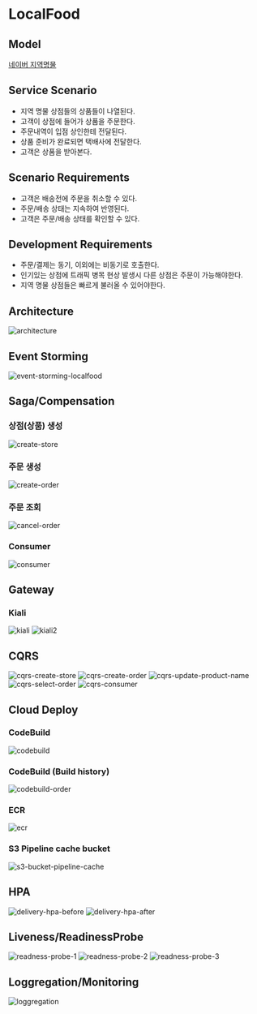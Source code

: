 # LocalFood

## Model
[네이버 지역명물](https://shopping.naver.com/fresh/localfood/home)

## Service Scenario
- 지역 명물 상점들의 상품들이 나열된다.
- 고객이 상점에 들어가 상품을 주문한다.
- 주문내역이 입점 상인한테 전달된다.
- 상품 준비가 완료되면 택배사에 전달한다.
- 고객은 상품을 받아본다.


## Scenario Requirements
- 고객은 배송전에 주문을 취소할 수 있다.
- 주문/배송 상태는 지속하여 반영된다.
- 고객은 주문/배송 상태를 확인할 수 있다.


## Development Requirements
- 주문/결제는 동기, 이외에는 비동기로 호출한다.
- 인기있는 상점에 트래픽 병목 현상 발생시 다른 상점은 주문이 가능해야한다.
- 지역 명물 상점들은 빠르게 불러올 수 있어야한다.


## Architecture
![architecture](https://github.com/ppoox/cna-final-ops/assets/28284285/a958627c-12ea-4949-94ef-dca2c3779fc3)


## Event Storming
![event-storming-localfood](https://github.com/ppoox/cna-final-ops/assets/28284285/73aff464-4321-41fc-97fd-4c4e78949882)


## Saga/Compensation
### 상점(상품) 생성
![create-store](https://github.com/ppoox/cna-final-ops/assets/28284285/f4730b52-de33-4ccf-a817-ad31b2f632d3)

### 주문 생성
![create-order](https://github.com/ppoox/cna-final-ops/assets/28284285/ab521bf9-23d3-45b3-8709-11467cbd1684)

### 주문 조회
![cancel-order](https://github.com/ppoox/cna-final-ops/assets/28284285/cb4840c4-0aec-4077-823a-1abcd77ac8b8)

### Consumer
![consumer](https://github.com/ppoox/cna-final-ops/assets/28284285/a1221ce2-d1ca-4074-9ad8-f8ecde58d778)


## Gateway
### Kiali
![kiali](https://github.com/ppoox/cna-final-ops/assets/28284285/eef9c8ea-be47-412c-a635-4ee53e19c390)
![kiali2](https://github.com/ppoox/cna-final-ops/assets/28284285/e78ff0b5-fa7d-4fb7-acd7-c560955391e6)


## CQRS
![cqrs-create-store](https://github.com/ppoox/cna-final-ops/assets/28284285/bc74ead4-04ea-4326-85af-9973a1ae965a)
![cqrs-create-order](https://github.com/ppoox/cna-final-ops/assets/28284285/fd8386f0-1c3f-4a42-8870-4447df7a41a3)
![cqrs-update-product-name](https://github.com/ppoox/cna-final-ops/assets/28284285/ce7a2576-857e-49f0-af4b-a902887ce531)
![cqrs-select-order](https://github.com/ppoox/cna-final-ops/assets/28284285/81b5e59b-27f0-40ac-974c-06f5e90d70f1)
![cqrs-consumer](https://github.com/ppoox/cna-final-ops/assets/28284285/e5a12b4c-8f19-4133-98dd-e5d6d86ac5aa)


## Cloud Deploy
### CodeBuild
![codebuild](https://github.com/ppoox/cna-final-ops/assets/28284285/31020708-c5f4-4795-9fd7-746d3b98f3ce)

### CodeBuild (Build history)
![codebuild-order](https://github.com/ppoox/cna-final-ops/assets/28284285/4c48d14a-b5ff-45d5-bf2c-88b37196ee7d)

### ECR
![ecr](https://github.com/ppoox/cna-final-ops/assets/28284285/522f2a6a-0f13-49d3-8cfa-160e518aef0a)

### S3 Pipeline cache bucket
![s3-bucket-pipeline-cache](https://github.com/ppoox/cna-final-ops/assets/28284285/2820e053-6207-4ec1-b70f-e2e5875d2be6)


## HPA
![delivery-hpa-before](https://github.com/ppoox/cna-final-ops/assets/28284285/402007ae-606f-4fdb-aa8d-389730a0e822)
![delivery-hpa-after](https://github.com/ppoox/cna-final-ops/assets/28284285/d1aeb621-d582-4ddd-8f94-fae46ab15378)

## Liveness/ReadinessProbe
![readness-probe-1](https://github.com/ppoox/cna-final-ops/assets/28284285/bc64b4d3-e6de-4c20-a437-2d12500d15d3)
![readness-probe-2](https://github.com/ppoox/cna-final-ops/assets/28284285/47e10398-0f91-4095-8065-5e73426ac29a)
![readness-probe-3](https://github.com/ppoox/cna-final-ops/assets/28284285/457aebe1-710a-4390-924f-e2233c398229)


## Loggregation/Monitoring
![loggregation](https://github.com/ppoox/cna-final-ops/assets/28284285/2e3aca64-fb83-4023-bff9-fc0c5f78e4a3)
